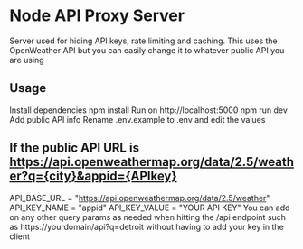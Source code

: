 # Node API Proxy Server

Server used for hiding API keys, rate limiting and caching. This uses the OpenWeather API but you can easily change it to whatever public API you are using

## Usage

Install dependencies
npm install
Run on http://localhost:5000
npm run dev
Add public API info
Rename .env.example to .env and edit the values

## If the public API URL is https://api.openweathermap.org/data/2.5/weather?q={city}&appid={APIkey}

API_BASE_URL = "https://api.openweathermap.org/data/2.5/weather"
API_KEY_NAME = "appid"
API_KEY_VALUE = "YOUR API KEY"
You can add on any other query params as needed when hitting the /api endpoint such as https://yourdomain/api?q=detroit without having to add your key in the client
